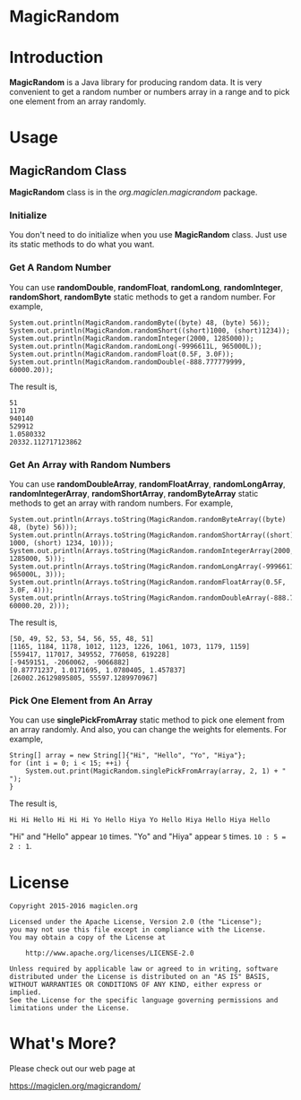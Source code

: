MagicRandom
=================================

# Introduction

**MagicRandom** is a Java library for producing random data. It is very convenient to get a random number or numbers array in a range and to pick one element from an array randomly.

# Usage

## MagicRandom Class

**MagicRandom** class is in the *org.magiclen.magicrandom* package.

### Initialize

You don't need to do initialize when you use **MagicRandom** class. Just use its static methods to do what you want.

### Get A Random Number

You can use **randomDouble**, **randomFloat**, **randomLong**, **randomInteger**, **randomShort**, **randomByte** static methods to get a random number. For example,

    System.out.println(MagicRandom.randomByte((byte) 48, (byte) 56));
    System.out.println(MagicRandom.randomShort((short)1000, (short)1234));
    System.out.println(MagicRandom.randomInteger(2000, 1285000));
    System.out.println(MagicRandom.randomLong(-9996611L, 965000L));
    System.out.println(MagicRandom.randomFloat(0.5F, 3.0F));
    System.out.println(MagicRandom.randomDouble(-888.777779999, 60000.20));

The result is,

    51
    1170
    940140
    529912
    1.0580332
    20332.112717123862

### Get An Array with Random Numbers

You can use **randomDoubleArray**, **randomFloatArray**, **randomLongArray**, **randomIntegerArray**, **randomShortArray**, **randomByteArray** static methods to get an array with random numbers. For example,

    System.out.println(Arrays.toString(MagicRandom.randomByteArray((byte) 48, (byte) 56)));
    System.out.println(Arrays.toString(MagicRandom.randomShortArray((short) 1000, (short) 1234, 10)));
    System.out.println(Arrays.toString(MagicRandom.randomIntegerArray(2000, 1285000, 5)));
    System.out.println(Arrays.toString(MagicRandom.randomLongArray(-9996611L, 965000L, 3)));
    System.out.println(Arrays.toString(MagicRandom.randomFloatArray(0.5F, 3.0F, 4)));
    System.out.println(Arrays.toString(MagicRandom.randomDoubleArray(-888.777779999, 60000.20, 2)));

The result is,

    [50, 49, 52, 53, 54, 56, 55, 48, 51]
    [1165, 1184, 1178, 1012, 1123, 1226, 1061, 1073, 1179, 1159]
    [559417, 117017, 349552, 776058, 619228]
    [-9459151, -2060062, -9066882]
    [0.87771237, 1.0171695, 1.0780405, 1.457837]
    [26002.26129895805, 55597.1289970967]

### Pick One Element from An Array

You can use **singlePickFromArray** static method to pick one element from an array randomly. And also, you can change the weights for elements. For example,

    String[] array = new String[]{"Hi", "Hello", "Yo", "Hiya"};
    for (int i = 0; i < 15; ++i) {
        System.out.print(MagicRandom.singlePickFromArray(array, 2, 1) + " ");
    }

The result is,

    Hi Hi Hello Hi Hi Hi Yo Hello Hiya Yo Hello Hiya Hello Hiya Hello

"Hi" and "Hello" appear `10` times. "Yo" and "Hiya" appear `5` times. `10 : 5 = 2 : 1`.

# License

    Copyright 2015-2016 magiclen.org

    Licensed under the Apache License, Version 2.0 (the "License");
    you may not use this file except in compliance with the License.
    You may obtain a copy of the License at

        http://www.apache.org/licenses/LICENSE-2.0

    Unless required by applicable law or agreed to in writing, software
    distributed under the License is distributed on an "AS IS" BASIS,
    WITHOUT WARRANTIES OR CONDITIONS OF ANY KIND, either express or implied.
    See the License for the specific language governing permissions and
    limitations under the License.

# What's More?

Please check out our web page at

https://magiclen.org/magicrandom/
